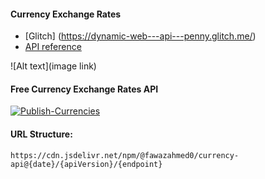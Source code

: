 
#### Currency Exchange Rates
* [Glitch] (https://dynamic-web---api---penny.glitch.me/)
* [API reference](https://github.com/fawazahmed0/exchange-api?tab=readme-ov-file)



![Alt text](image link)
#### Free Currency Exchange Rates API
[![Publish-Currencies](https://github.com/fawazahmed0/exchange-api/actions/workflows/run.yml/badge.svg)](https://github.com/fawazahmed0/exchange-api/actions/workflows/run.yml)


#### URL Structure:
`https://cdn.jsdelivr.net/npm/@fawazahmed0/currency-api@{date}/{apiVersion}/{endpoint}`



